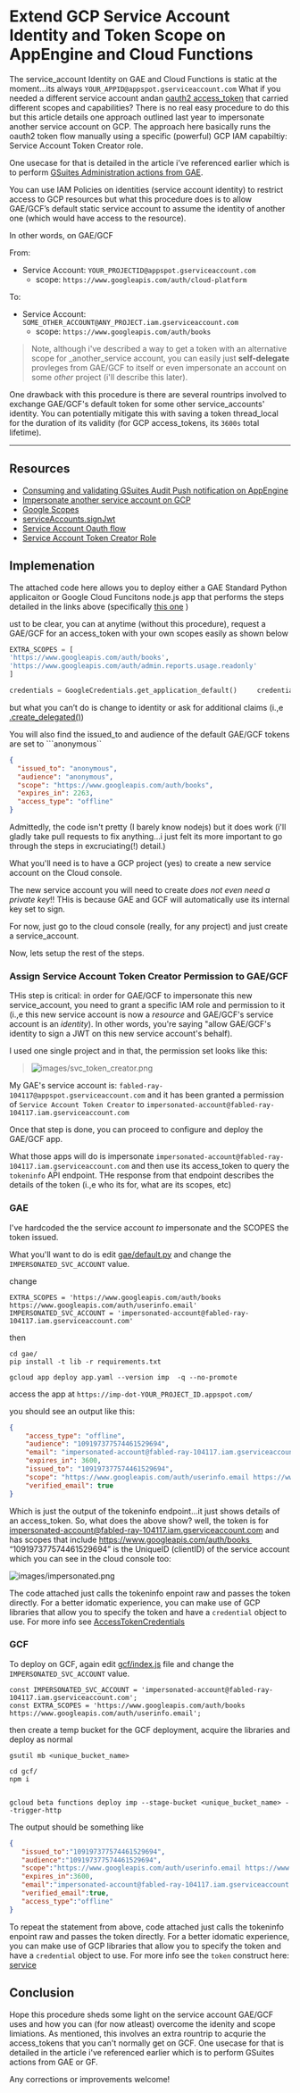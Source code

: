 # Extend GCP Service Account Identity and Token Scope on AppEngine and Cloud Functions

The service_account Identity on GAE and Cloud Functions is static at the moment...its always ```YOUR_APPID@appspot.gserviceaccount.com``` What if you needed a different service account andan [oauth2 access_token](https://cloud.google.com/appengine/docs/standard/python/appidentity/#asserting_identity_to_google_apis) that carried different scopes and capabilities? There is no real easy procedure to do this but this article details one approach outlined last year to impersonate another service account on GCP. The approach here basically runs the oauth2 token flow manually using a specific (powerful) GCP IAM capabiltiy: Service Account Token Creator role.

One usecase for that is detailed in the article i’ve referenced earlier which is to perform [GSuites Administration actions from GAE](https://medium.com/@salmaan.rashid/consuming-and-validating-gsuites-audit-push-notification-on-appengine-a98a178ee82e).

You can use IAM Policies on identities (service account identity) to restrict access to GCP resources but what this procedure does is to allow GAE/GCF’s default static service account to assume the identity of another one (which would have access to the resource).

In other words, on GAE/GCF

From:
-  Service Account: ```YOUR_PROJECTID@appspot.gserviceaccount.com```
   -  scope: ```https://www.googleapis.com/auth/cloud-platform```

To:

-  Service Account: ```SOME_OTHER_ACCOUNT@ANY_PROJECT.iam.gserviceaccount.com```
   -  scope: ```https://www.googleapis.com/auth/books```


> Note, although i've described a way to get a token with an alternative scope for _another_service account, you can easily just **self-delegate** provleges from GAE/GCF to itself or even impersonate an account on some _other_ project (i'll describe this later).

One drawback with this procedure is there are several rountrips involved to exchange GAE/GCF's default token for some other service_accounts' identity.
You can potentially mitigate this with saving a token thread_local for the duration of its validity (for GCP access_tokens, its ```3600s``` total lifetime).

---

## Resources

- [Consuming and validating GSuites Audit Push notification on AppEngine](https://github.com/salrashid123/gsuites_appengine_events)
- [Impersonate another service account on GCP](https://medium.com/google-cloud/using-serviceaccountactor-iam-role-for-account-impersonation-on-google-cloud-platform-a9e7118480ed)
- [Google Scopes](https://developers.google.com/identity/protocols/googlescopes)
- [serviceAccounts.signJwt](https://cloud.google.com/iam/reference/rest/v1/projects.serviceAccounts/signJwt)
- [Service Account Oauth flow](https://developers.google.com/identity/protocols/OAuth2ServiceAccount#authorizingrequests)
- [Service Account Token Creator Role](https://cloud.google.com/iam/docs/understanding-roles#service_account_roles)


## Implemenation

The attached code here allows you to deploy either a GAE Standard Python applicaiton or Google Cloud Funcitons node.js app that performs the steps detailed in the links above (specifically [this one](https://medium.com/google-cloud/using-serviceaccountactor-iam-role-for-account-impersonation-on-google-cloud-platform-a9e7118480ed) )

ust to be clear, you can at anytime (without this procedure), request a GAE/GCF for an access_token with your own scopes easily as shown below

```python
EXTRA_SCOPES = [
'https://www.googleapis.com/auth/books',
'https://www.googleapis.com/auth/admin.reports.usage.readonly'
]

credentials = GoogleCredentials.get_application_default()     credentials = credentials.create_scoped(EXTRA_SCOPES)
```

but what you can’t do is change to identity or ask for additional claims (i.,e [.create_delegated()](http://oauth2client.readthedocs.io/en/latest/source/oauth2client.service_account.html#oauth2client.service_account.ServiceAccountCredentials.create_delegated))

You will also find the issued_to and audience of the default GAE/GCF tokens are set to ```anonymous``

```json
{  
  "issued_to": "anonymous",  
  "audience": "anonymous",  
  "scope": "https://www.googleapis.com/auth/books",  
  "expires_in": 2263,  
  "access_type": "offline" 
}
```


Admittedly, the code isn't pretty (I barely know nodejs) but it does work (i'll gladly take pull requests to fix anything...i just felt its more important
to go through the steps in excruciating(!) detail.)

What you'll need is to have a GCP project (yes) to create a new service account on the Cloud console.

The new service account you will need to create _does not even need a private key_!!   THis is because GAE and GCF will automatically use its internal key
set to sign.

For now, just go to the cloud console (really, for any project) and just create a service_account.

Now, lets setup the rest of the steps.

### Assign Service Account Token Creator Permission to GAE/GCF

THis step is critical: in order for GAE/GCF to impersonate this new service_account, you need to grant a specific IAM role and permission to it (i.,e this new service account is now a _resource_  and GAE/GCF's service account is an _identity_).  In other words, you're saying "allow GAE/GCF's identity
to sign a JWT on this new service account's behalf).

I used one single project and in that, the permission set looks like this:

> ![images/svc_token_creator.png](images/svc_token_creator.png)

My GAE's service account is: ```fabled-ray-104117@appspot.gserviceaccount.com``` and it has been granted a permission of ```Service Account Token Creator```
to ```impersonated-account@fabled-ray-104117.iam.gserviceaccount.com```

Once that step is done,  you can proceed to configure and deploy  the GAE/GCF app.

What those apps will do is impersonate ```impersonated-account@fabled-ray-104117.iam.gserviceaccount.com``` and then use its access_token to query the ```tokeninfo``` API endpoint.  THe response from that endpoint describes the details of the token (i.,e who its for, what are its scopes, etc)

### GAE

I've hardcoded the the service account _to_ impersonate and the SCOPES the token issued.

What you'll want to do is edit [gae/default.py](gae/default.py) and change the ```IMPERSONATED_SVC_ACCOUNT``` value.

change
```
EXTRA_SCOPES = 'https://www.googleapis.com/auth/books https://www.googleapis.com/auth/userinfo.email'
IMPERSONATED_SVC_ACCOUNT = 'impersonated-account@fabled-ray-104117.iam.gserviceaccount.com'
```

then
```
cd gae/
pip install -t lib -r requirements.txt

gcloud app deploy app.yaml --version imp  -q --no-promote
```

access the app at ```https://imp-dot-YOUR_PROJECT_ID.appspot.com/```


you should see an output like this:

```json
{
    "access_type": "offline", 
    "audience": "109197377574461529694", 
    "email": "impersonated-account@fabled-ray-104117.iam.gserviceaccount.com", 
    "expires_in": 3600, 
    "issued_to": "109197377574461529694", 
    "scope": "https://www.googleapis.com/auth/userinfo.email https://www.googleapis.com/auth/books", 
    "verified_email": true
}
```

Which is just the output of the tokeninfo endpoint…it just shows details of an access_token.   So, what does the above show?  well, the token is for impersonated-account@fabled-ray-104117.iam.gserviceaccount.com and has scopes that include https://www.googleapis.com/auth/books 
“109197377574461529694” is the UniqueID (clientID) of the service account which you can see in the cloud console too:

![images/impersonated.png](images/impersonated.png)


The code attached just calls the tokeninfo enpoint raw and passes the token directly.  For a better idomatic experience, you can make use of GCP libraries that allow you to specify the token and have a ```credential``` object to use.  For more info see [AccessTokenCredentials](http://oauth2client.readthedocs.io/en/latest/source/oauth2client.client.html#oauth2client.client.AccessTokenCredentials)



### GCF

To deploy on GCF, again edit [gcf/index.js](gcf/index.js) file and change the ```IMPERSONATED_SVC_ACCOUNT``` value.

```
const IMPERSONATED_SVC_ACCOUNT = 'impersonated-account@fabled-ray-104117.iam.gserviceaccount.com';
const EXTRA_SCOPES = 'https://www.googleapis.com/auth/books https://www.googleapis.com/auth/userinfo.email';
```

then create a temp bucket for the GCF deployment, acquire the libraries and deploy as normal
```
gsutil mb <unique_bucket_name>

cd gcf/
npm i


gcloud beta functions deploy imp --stage-bucket <unique_bucket_name> --trigger-http
```

The output should be something like

```json
{
   "issued_to":"109197377574461529694",
   "audience":"109197377574461529694",
   "scope":"https://www.googleapis.com/auth/userinfo.email https://www.googleapis.com/auth/books",
   "expires_in":3600,
   "email":"impersonated-account@fabled-ray-104117.iam.gserviceaccount.com",
   "verified_email":true,
   "access_type":"offline"
}
```

To repeat the statement from above, code attached just calls the tokeninfo enpoint raw and passes the token directly.  For a better idomatic experience, you can make use of GCP libraries that allow you to specify the token and have a ```credential``` object to use.  For more info see the ```token``` construct here: [service](https://github.com/googleapis/nodejs-common/blob/master/src/service.ts#L53)

## Conclusion

Hope this procedure sheds some light on the service account GAE/GCF uses and how you can (for now atleast) overcome the idenity
and scope limiations.   As mentioned, this involves an extra rountrip to acqurie the access_tokens that you can't normally get on GCF.
One usecase for that is detailed in the article i've referenced earlier which is to perform GSuites actions from GAE or GF.

Any corrections or improvements welcome!



